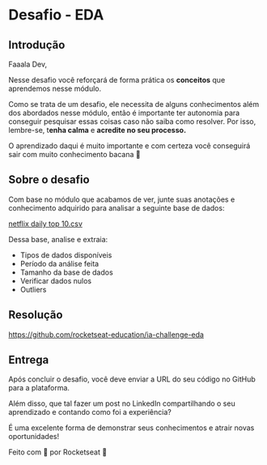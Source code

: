 # Desafio - EDA

## Introdução

Faaala Dev,

Nesse desafio você reforçará de forma prática os **conceitos** que aprendemos nesse módulo.

Como se trata de um desafio, ele necessita de alguns conhecimentos além dos abordados nesse módulo, então é importante ter autonomia para conseguir pesquisar essas coisas caso não saiba como resolver. Por isso, lembre-se, t**enha calma** e **acredite no seu processo.**

O aprendizado daqui é muito importante e com certeza você conseguirá sair com muito conhecimento bacana 💜

## Sobre o desafio

Com base no módulo que acabamos de ver, junte suas anotações e conhecimento adquirido para analisar a seguinte base de dados:

[netflix daily top 10.csv](https://prod-files-secure.s3.us-west-2.amazonaws.com/08f749ff-d06d-49a8-a488-9846e081b224/2dc4ff7c-99f5-4b66-84ba-5c8714c90623/netflix_daily_top_10.csv)

Dessa base, analise e extraia:

- Tipos de dados disponíveis
- Período da análise feita
- Tamanho da base de dados
- Verificar dados nulos
- Outliers

## Resolução

https://github.com/rocketseat-education/ia-challenge-eda

## Entrega

Após concluir o desafio, você deve enviar a URL do seu código no GitHub para a plataforma. 

Além disso, que tal fazer um post no LinkedIn compartilhando o seu aprendizado e contando como foi a experiência?

É uma excelente forma de demonstrar seus conhecimentos e atrair novas oportunidades!

Feito com 💜 por Rocketseat 👋
